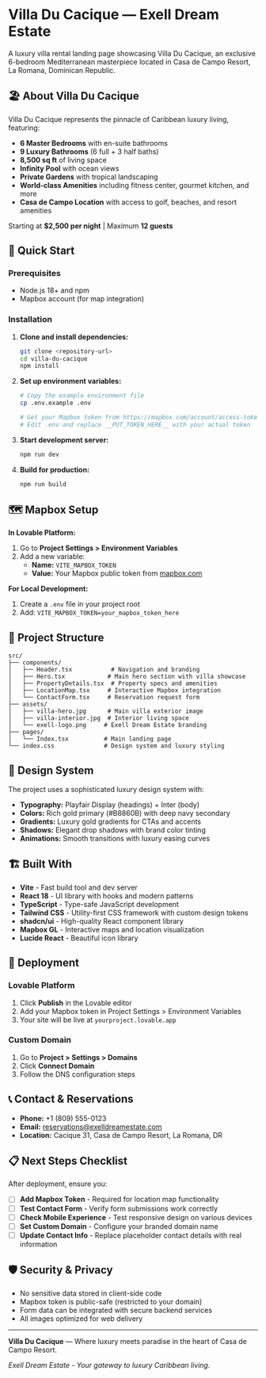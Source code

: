 # Villa Du Cacique — Exell Dream Estate

A luxury villa rental landing page showcasing Villa Du Cacique, an exclusive 6-bedroom Mediterranean masterpiece located in Casa de Campo Resort, La Romana, Dominican Republic.

## 🏖️ About Villa Du Cacique

Villa Du Cacique represents the pinnacle of Caribbean luxury living, featuring:

- **6 Master Bedrooms** with en-suite bathrooms
- **9 Luxury Bathrooms** (6 full + 3 half baths)  
- **8,500 sq ft** of living space
- **Infinity Pool** with ocean views
- **Private Gardens** with tropical landscaping
- **World-class Amenities** including fitness center, gourmet kitchen, and more
- **Casa de Campo Location** with access to golf, beaches, and resort amenities

Starting at **$2,500 per night** | Maximum **12 guests**

## 🚀 Quick Start

### Prerequisites
- Node.js 18+ and npm
- Mapbox account (for map integration)

### Installation

1. **Clone and install dependencies:**
   ```bash
   git clone <repository-url>
   cd villa-du-cacique
   npm install
   ```

2. **Set up environment variables:**
   ```bash
   # Copy the example environment file
   cp .env.example .env
   
   # Get your Mapbox token from https://mapbox.com/account/access-tokens
   # Edit .env and replace __PUT_TOKEN_HERE__ with your actual token
   ```

3. **Start development server:**
   ```bash
   npm run dev
   ```

4. **Build for production:**
   ```bash
   npm run build
   ```

## 🗺️ Mapbox Setup

**In Lovable Platform:**

1. Go to **Project Settings > Environment Variables**
2. Add a new variable:
   - **Name:** `VITE_MAPBOX_TOKEN`
   - **Value:** Your Mapbox public token from [mapbox.com](https://mapbox.com/account/access-tokens)

**For Local Development:**

1. Create a `.env` file in your project root
2. Add: `VITE_MAPBOX_TOKEN=your_mapbox_token_here`

## 📁 Project Structure

```
src/
├── components/
│   ├── Header.tsx           # Navigation and branding
│   ├── Hero.tsx            # Main hero section with villa showcase
│   ├── PropertyDetails.tsx  # Property specs and amenities
│   ├── LocationMap.tsx     # Interactive Mapbox integration
│   └── ContactForm.tsx     # Reservation request form
├── assets/
│   ├── villa-hero.jpg      # Main villa exterior image
│   ├── villa-interior.jpg  # Interior living space
│   └── exell-logo.png     # Exell Dream Estate branding
├── pages/
│   └── Index.tsx          # Main landing page
└── index.css              # Design system and luxury styling
```

## 🎨 Design System

The project uses a sophisticated luxury design system with:

- **Typography:** Playfair Display (headings) + Inter (body)
- **Colors:** Rich gold primary (#B8860B) with deep navy secondary  
- **Gradients:** Luxury gold gradients for CTAs and accents
- **Shadows:** Elegant drop shadows with brand color tinting
- **Animations:** Smooth transitions with luxury easing curves

## 🏗️ Built With

- **Vite** - Fast build tool and dev server
- **React 18** - UI library with hooks and modern patterns
- **TypeScript** - Type-safe JavaScript development  
- **Tailwind CSS** - Utility-first CSS framework with custom design tokens
- **shadcn/ui** - High-quality React component library
- **Mapbox GL** - Interactive maps and location visualization
- **Lucide React** - Beautiful icon library

## 🚢 Deployment

### Lovable Platform
1. Click **Publish** in the Lovable editor
2. Add your Mapbox token in Project Settings > Environment Variables
3. Your site will be live at `yourproject.lovable.app`

### Custom Domain
1. Go to **Project > Settings > Domains**  
2. Click **Connect Domain**
3. Follow the DNS configuration steps

## 📞 Contact & Reservations

- **Phone:** +1 (809) 555-0123
- **Email:** reservations@exelldreamestate.com
- **Location:** Cacique 31, Casa de Campo Resort, La Romana, DR

## 📋 Next Steps Checklist

After deployment, ensure you:

- [ ] **Add Mapbox Token** - Required for location map functionality
- [ ] **Test Contact Form** - Verify form submissions work correctly  
- [ ] **Check Mobile Experience** - Test responsive design on various devices
- [ ] **Set Custom Domain** - Configure your branded domain name
- [ ] **Update Contact Info** - Replace placeholder contact details with real information

## 🛡️ Security & Privacy

- No sensitive data stored in client-side code
- Mapbox token is public-safe (restricted to your domain)
- Form data can be integrated with secure backend services
- All images optimized for web delivery

---

**Villa Du Cacique** — Where luxury meets paradise in the heart of Casa de Campo Resort.

*Exell Dream Estate - Your gateway to luxury Caribbean living.*